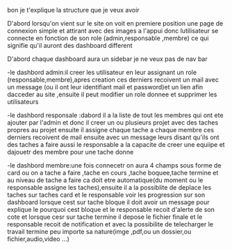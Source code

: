 bon je t'explique la structure que je veux avoir 


D'abord lorsqu'on vient sur le site on voit en premiere position une page de connexion simple et attirant avec des images a l'appui donc lutilisateur se
connecte en fonction de son role (admin,responsable ,membre) ce qui signifie qu'il auront des dashboard different 

D'abord chaque dashboard aura un sidebar je ne veux pas de nav bar 

-le dashbord admin:il creer les utilisateur en leur assignant un role (responsable,membre),apres creation ces derniers recoivent un mail avec un message
(ou il ont leur identifiant mail et password)et un lien  afin dacceder au site ,ensuite il peut modifier un role donnee et supprimer les utilisateurs

-le dashbord responsale :dabord il a la liste de tout les membres qui ont ete ajouter par l'admin et donc il creer un ou plusieurs projet avec des taches 
propres au projet ensuite il assigne chaque tache a chaque membre ces derniers recoivent de mail ensuite avec un message leurs disant qu'ils ont des taches
a faire aussi le responsable a la capacite de creer une equiipe et dajouetr des membre pour une tache donne 

-le dashbord membre:une fois connecetr on aura 4 champs sous forme de card ou on a tache a faire ,tache en cours ,tache boquee,tache termine et au niveau 
de tache a faire ca doit etre automatique(du moment ou le responsable assigne les taches),ensuite il a la possiblite de deplace les taches sur taches card 
et le responsable voir les progression sur son dashboard lorsque cest sur tache bloque il doit avoir un message pour explique le pourquoi cest bloque 
et le responsable recoit d'alerte de son cote et lorsque cesr sur tache termine il depose le fichier finale et le responsable recoit de notification et 
avec la possibilite de telecharger le travail termine peu importe sa nature(imge ,pdf,ou un dossier,ou fichier,audio,video ...)